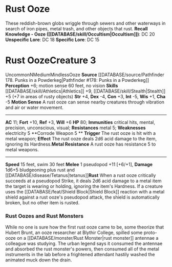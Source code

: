 ﻿---
ac: '11'
alignment: N
charisma: '-5'
constitution: '+3'
creature_ability:
- Corrode Weapon
- Metal Resistance
- Motion Sense
- Rust
creature_family: '[[DATABASE/monsterfamily/Ooze|Ooze]]'
dexterity: '-4'
fortitude: '+10'
hp: '80'
id: '1930'
immunity:
- critical hits
- '[[DATABASE/trait/Mental|mental]]'
- precision
- unconscious
- '[[DATABASE/trait/Visual|visual]]'
intelligence: '-5'
land_speed: '15'
level: '3'
max_speed: '30'
name: Rust Ooze
perception: '+6'
rarity: Uncommon
reflex: '+3'
resistance:
- metal 5
sense:
- motion sense 60 feet
- no vision
size: Medium
skill:
- '[[DATABASE/skill/Athletics|Athletics]] +9'
- '[[DATABASE/skill/Stealth|Stealth]] +5'
source: '[[DATABASE/source/Pathfinder 178. Punks in a Powderkeg|Pathfinder #178: Punks
  in a Powderkeg]]'
speed:
- 15 feet
- swim 30 feet
strength: '+4'
strength_req: '4'
strongest_save:
- Fortitude
swim_speed: '30'
trait:
- '[[DATABASE/trait/Mindless|Mindless]]'
- '[[DATABASE/trait/Ooze|Ooze]]'
- '[[DATABASE/trait/Uncommon|Uncommon]]'
type: Creature
weakest_save:
- Reflex
weakness:
- '[[DATABASE/trait/Electricity|electricity]] 5'
will: '+6'
wisdom: '+1'

---
# Rust Ooze

These reddish-brown globs wriggle through sewers and other waterways in search of iron pipes, metal trash, and other objects that rust.
**Recall Knowledge - Ooze ([[DATABASE/skill/Occultism|Occultism]])**: DC 20
**Unspecific Lore**: DC 18
**Specific Lore**: DC 15

# Rust Ooze<span class="item-type">Creature 3</span>

<span class="trait-uncommon item-trait">Uncommon</span><span class="trait-alignment item-trait">N</span><span class="trait-size item-trait">Medium</span><span class="item-trait">Mindless</span><span class="item-trait">Ooze</span>
**Source** [[DATABASE/source/Pathfinder 178. Punks in a Powderkeg|Pathfinder #178: Punks in a Powderkeg]]
**Perception** +6; motion sense 60 feet, no vision
**Skills** [[DATABASE/skill/Athletics|Athletics]] +9, [[DATABASE/skill/Stealth|Stealth]] +5 (+7 in areas of rusty objects)
**Str** +4, **Dex** -4, **Con** +3, **Int** -5, **Wis** +1, **Cha** -5
**Motion Sense** A rust ooze can sense nearby creatures through vibration and air or water movement.

---
**AC** 11; **Fort** +10, **Ref** +3, **Will** +6
**HP** 80; **Immunities** critical hits, mental, precision, unconscious, visual; **Resistances** metal 5; **Weaknesses** electricity 5
<span class="in-box-ability">**Corrode Weapon <span class="action-icon">5</span> ** **Trigger** The rust ooze is hit with a metal weapon; **Effect** The rust ooze deals 2d6 acid damage to the item, ignoring its Hardness.</span><span class="in-box-ability">**Metal Resistance** A rust ooze has resistance 5 to metal weapons.</span>

---
**Speed** 15 feet, swim 30 feet
<span class="in-box-ability">**Melee** <span class="action-icon">1</span> pseudopod +11 [+6/+1], **Damage** 1d6+5 bludgeoning plus rust and [[DATABASE/disease/Tetanus|tetanus]]</span><span class="in-box-ability">**Rust** When a rust ooze critically succeeds at a pseudopod Strike, it deals 2d6 acid damage to a metal item the target is wearing or holding, ignoring the item's Hardness. If a creature uses the [[DATABASE/feat/Shield Block|Shield Block]] reaction with a metal shield against a rust ooze's pseudopod attack, the shield is automatically broken, but no other item is rusted.</span>

###  Rust Oozes and Rust Monsters

While no one is sure how the first rust ooze came to be, some theorize that Hubert Brunt, an ooze researcher at Blythir College, spilled some proto-ooze on a [[DATABASE/monster/Rust Monster|rust monster]] antennae a colleague was studying. The urban legend says it consumed the antennae and absorbed the rust monster's powers, then consumed all of the metal instruments in the lab before a frightened attendant hastily washed the animated muck down the drain.